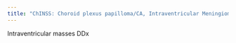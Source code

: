 ```yaml
---
title: "ChINSS: Choroid plexus papilloma/CA, Intraventricular Meningioma, (Central) Neurocytoma, SEGA, Subependymoma"
---
```

Intraventricular masses DDx

